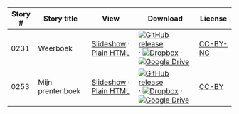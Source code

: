 Story # | Story title | View | Download | License
-------- | -----------  |:-------:| ---------------- | -------
0231 | Weerboek | <a href="https://global-asp.github.io/stories/nl/0231_weerboek_slides.html" target="_blank">Slideshow</a> · [Plain HTML](https://global-asp.github.io/stories/nl/0231_weerboek.html) | [![GitHub release](https://cloud.githubusercontent.com/assets/9295750/9483128/0e089e5e-4b51-11e5-98ca-6da5cef156a7.png "GitHub release")]() · [![Dropbox](https://cloud.githubusercontent.com/assets/9295750/10150606/3f5ae2dc-65f5-11e5-8f63-841c51cc1cde.png "Dropbox")]() · [![Google Drive](https://cloud.githubusercontent.com/assets/9295750/9473522/1d6fdde4-4b10-11e5-98f5-aa6c6b04a08e.png "Google Drive")]() | [CC-BY-NC](http://creativecommons.org/licenses/by-nc/3.0/)
0253 | Mijn prentenboek | <a href="https://global-asp.github.io/stories/nl/0253_mijn-prentenboek_slides.html" target="_blank">Slideshow</a> · [Plain HTML](https://global-asp.github.io/stories/nl/0253_mijn-prentenboek.html) | [![GitHub release](https://cloud.githubusercontent.com/assets/9295750/9483128/0e089e5e-4b51-11e5-98ca-6da5cef156a7.png "GitHub release")]() · [![Dropbox](https://cloud.githubusercontent.com/assets/9295750/10150606/3f5ae2dc-65f5-11e5-8f63-841c51cc1cde.png "Dropbox")]() · [![Google Drive](https://cloud.githubusercontent.com/assets/9295750/9473522/1d6fdde4-4b10-11e5-98f5-aa6c6b04a08e.png "Google Drive")]() | [CC-BY](https://creativecommons.org/licenses/by/3.0/)
